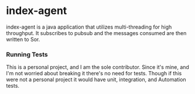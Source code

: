# index-agent #


index-agent is a java application that utilizes multi-threading for high throughput. It subscribes to pubsub and the messages consumed are then 
written to Sor.

### Running Tests ###
This is a personal project, and I am the sole contributor. Since it's mine, and I'm not worried about breaking it there's no need for tests.
Though if this were not a personal project it would have unit, integration, and Automation tests. 
